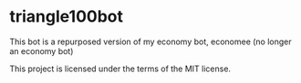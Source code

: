 # triangle100bot
This bot is a repurposed version of my economy bot, economee (no longer an economy bot)

This project is licensed under the terms of the MIT license.
